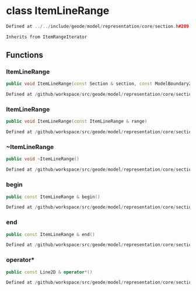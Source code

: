 # class ItemLineRange

```cpp
Defined at ../../include/geode/model/representation/core/section.h#209
```

```cpp
Inherits from ItemRangeIterator
```



## Functions

### ItemLineRange

```cpp
public void ItemLineRange(const Section & section, const ModelBoundary2D & boundary)
```

```cpp
Defined at /github/workspace/src/geode/model/representation/core/section.cpp#387
```

### ItemLineRange

```cpp
public void ItemLineRange(const ItemLineRange & range)
```

```cpp
Defined at /github/workspace/src/geode/model/representation/core/section.cpp#394
```

### ~ItemLineRange

```cpp
public void ~ItemLineRange()
```

```cpp
Defined at /github/workspace/src/geode/model/representation/core/section.cpp#399
```

### begin

```cpp
public const ItemLineRange & begin()
```

```cpp
Defined at /github/workspace/src/geode/model/representation/core/section.cpp#401
```

### end

```cpp
public const ItemLineRange & end()
```

```cpp
Defined at /github/workspace/src/geode/model/representation/core/section.cpp#406
```

### operator*

```cpp
public const Line2D & operator*()
```

```cpp
Defined at /github/workspace/src/geode/model/representation/core/section.cpp#411
```



